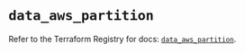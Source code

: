 # `data_aws_partition`

Refer to the Terraform Registry for docs: [`data_aws_partition`](https://registry.terraform.io/providers/hashicorp/aws/6.6.0/docs/data-sources/partition).
